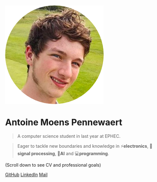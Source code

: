 ![logo](_media/moiPhoto-modified.png)

# **Antoine Moens Pennewaert** 

> A computer science student in last year at EPHEC. 

> Eager to tackle new boundaries and knowledge in ⚡️**electronics**, 📡**signal processing**, 🤖**AI** and 💻**programming**.

(Scroll down to see CV and professional goals)

[GitHub](https://github.com/Fire-Aspect)
[LinkedIn](https://www.linkedin.com/in/antoine-moens-pennewaert-1a2366295/?trk=opento_sprofile_details)
<a href="mailto:antoinemoenspennewaert@gmail.com" target="_blank">Mail</a>




